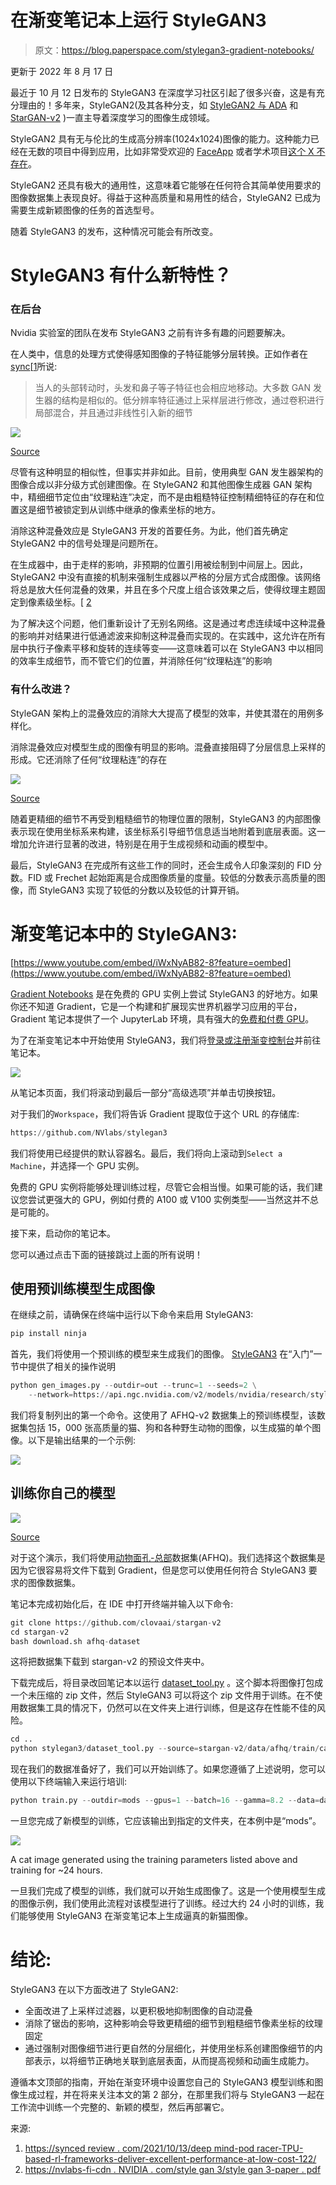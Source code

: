 # 在渐变笔记本上运行 StyleGAN3

> 原文：<https://blog.paperspace.com/stylegan3-gradient-notebooks/>

更新于 2022 年 8 月 17 日

最近于 10 月 12 日发布的 StyleGAN3 在深度学习社区引起了很多兴奋，这是有充分理由的！多年来，StyleGAN2(及其各种分支，如 [StyleGAN2 与 ADA](https://github.com/NVlabs/stylegan2-ada) 和 [StarGAN-v2](https://github.com/clovaai/stargan-v2) )一直主导着深度学习的图像生成领域。

StyleGAN2 具有无与伦比的生成高分辨率(1024x1024)图像的能力。这种能力已经在无数的项目中得到应用，比如非常受欢迎的 [FaceApp](https://www.faceapp.com/) 或者学术项目[这个 X 不存在](https://thisxdoesnotexist.com/)。

StyleGAN2 还具有极大的通用性，这意味着它能够在任何符合其简单使用要求的图像数据集上表现良好。得益于这种高质量和易用性的结合，StyleGAN2 已成为需要生成新颖图像的任务的首选型号。

随着 StyleGAN3 的发布，这种情况可能会有所改变。

# StyleGAN3 有什么新特性？

### 在后台

Nvidia 实验室的团队在发布 StyleGAN3 之前有许多有趣的问题要解决。

在人类中，信息的处理方式使得感知图像的子特征能够分层转换。正如作者在[sync](https://syncedreview.com/2021/10/13/deepmind-podracer-tpu-based-rl-frameworks-deliver-exceptional-performance-at-low-cost-122/)[[1](https://syncedreview.com/2021/10/13/deepmind-podracer-tpu-based-rl-frameworks-deliver-exceptional-performance-at-low-cost-122/)所说:

> 当人的头部转动时，头发和鼻子等子特征也会相应地移动。大多数 GAN 发生器的结构是相似的。低分辨率特征通过上采样层进行修改，通过卷积进行局部混合，并且通过非线性引入新的细节

![](img/5e03e38c3c045732e73b67206d1a3d70.png)

[Source](https://nvlabs.github.io/stylegan3/)

尽管有这种明显的相似性，但事实并非如此。目前，使用典型 GAN 发生器架构的图像合成以非分级方式创建图像。在 StyleGAN2 和其他图像生成器 GAN 架构中，精细细节定位由“纹理粘连”决定，而不是由粗糙特征控制精细特征的存在和位置这是细节被锁定到从训练中继承的像素坐标的地方。

消除这种混叠效应是 StyleGAN3 开发的首要任务。为此，他们首先确定 StyleGAN2 中的信号处理是问题所在。

在生成器中，由于走样的影响，非预期的位置引用被绘制到中间层上。因此，StyleGAN2 中没有直接的机制来强制生成器以严格的分层方式合成图像。该网络将总是放大任何混叠的效果，并且在多个尺度上组合该效果之后，使得纹理主题固定到像素级坐标。[ [2](https://nvlabs-fi-cdn.nvidia.com/stylegan3/stylegan3-paper.pdf)

为了解决这个问题，他们重新设计了无别名网络。这是通过考虑连续域中这种混叠的影响并对结果进行低通滤波来抑制这种混叠而实现的。在实践中，这允许在所有层中执行子像素平移和旋转的连续等变——这意味着可以在 StyleGAN3 中以相同的效率生成细节，而不管它们的位置，并消除任何“纹理粘连”的影响

### 有什么改进？

StyleGAN 架构上的混叠效应的消除大大提高了模型的效率，并使其潜在的用例多样化。

消除混叠效应对模型生成的图像有明显的影响。混叠直接阻碍了分层信息上采样的形成。它还消除了任何“纹理粘连”的存在

![](img/22c058af5dc8208b35d9bc346343bad2.png)

[Source](https://nvlabs.github.io/stylegan3/)

随着更精细的细节不再受到粗糙细节的物理位置的限制，StyleGAN3 的内部图像表示现在使用坐标系来构建，该坐标系引导细节信息适当地附着到底层表面。这一增加允许进行显著的改进，特别是在用于生成视频和动画的模型中。

最后，StyleGAN3 在完成所有这些工作的同时，还会生成令人印象深刻的 FID 分数。FID 或 Frechet 起始距离是合成图像质量的度量。较低的分数表示高质量的图像，而 StyleGAN3 实现了较低的分数以及较低的计算开销。

# 渐变笔记本中的 StyleGAN3:

[https://www.youtube.com/embed/iWxNyAB82-8?feature=oembed](https://www.youtube.com/embed/iWxNyAB82-8?feature=oembed)

[Gradient Notebooks](https://gradient.run/notebooks) 是在免费的 GPU 实例上尝试 StyleGAN3 的好地方。如果你还不知道 Gradient，它是一个构建和扩展现实世界机器学习应用的平台，Gradient 笔记本提供了一个 JupyterLab 环境，具有强大的[免费和付费 GPU](https://gradient.run/instances)。

为了在渐变笔记本中开始使用 StyleGAN3，我们将[登录或注册渐变控制台](https://console.paperspace.com/signup)并前往笔记本。

![](img/2fb8e91cb4cbe68ecb510e271bde239c.png)

从笔记本页面，我们将滚动到最后一部分“高级选项”并单击切换按钮。

对于我们的`Workspace`，我们将告诉 Gradient 提取位于这个 URL 的存储库:

```py
https://github.com/NVlabs/stylegan3 
```

我们将使用已经提供的默认容器名。最后，我们将向上滚动到`Select a Machine`，并选择一个 GPU 实例。

免费的 GPU 实例将能够处理训练过程，尽管它会相当慢。如果可能的话，我们建议您尝试更强大的 GPU，例如付费的 A100 或 V100 实例类型——当然这并不总是可能的。

接下来，启动你的笔记本。

您可以通过点击下面的链接跳过上面的所有说明！

## 使用预训练模型生成图像

在继续之前，请确保在终端中运行以下命令来启用 StyleGAN3:

```py
pip install ninja
```

首先，我们将使用一个预训练的模型来生成我们的图像。 [StyleGAN3](https://github.com/NVlabs/stylegan3) 在“入门”一节中提供了相关的操作说明

```py
python gen_images.py --outdir=out --trunc=1 --seeds=2 \
    --network=https://api.ngc.nvidia.com/v2/models/nvidia/research/stylegan3/versions/1/files/stylegan3-r-afhqv2-512x512.pkl 
```

我们将复制列出的第一个命令。这使用了 AFHQ-v2 数据集上的预训练模型，该数据集包括 15，000 张高质量的猫、狗和各种野生动物的图像，以生成猫的单个图像。以下是输出结果的一个示例:

![](img/5acae50bd7911d8489773d405be277e2.png)

## 训练你自己的模型

![](img/db34656ff78dbfbcc44b150095984b64.png)

[Source](https://github.com/clovaai/stargan-v2/blob/master/assets/afhq_dataset.jpg)

对于这个演示，我们将使用[动物面孔-总部](https://paperswithcode.com/dataset/afhq)数据集(AFHQ)。我们选择这个数据集是因为它很容易将文件下载到 Gradient，但是您可以使用任何符合 StyleGAN3 要求的图像数据集。

笔记本完成初始化后，在 IDE 中打开终端并输入以下命令:

```py
git clone https://github.com/clovaai/stargan-v2
cd stargan-v2
bash download.sh afhq-dataset 
```

这将把数据集下载到 stargan-v2 的预设文件夹中。

下载完成后，将目录改回笔记本以运行 [dataset_tool.py](https://github.com/NVlabs/stylegan3/blob/main/dataset_tool.py) 。这个脚本将图像打包成一个未压缩的 zip 文件，然后 StyleGAN3 可以将这个 zip 文件用于训练。在不使用数据集工具的情况下，仍然可以在文件夹上进行训练，但是这存在性能不佳的风险。

```py
cd ..
python stylegan3/dataset_tool.py --source=stargan-v2/data/afhq/train/cat --dest=data/afhq-256x256.zip --resolution=256x256 
```

现在我们的数据准备好了，我们可以开始训练了。如果您遵循了上述说明，您可以使用以下终端输入来运行培训:

```py
python train.py --outdir=mods --gpus=1 --batch=16 --gamma=8.2 --data=data/afhq-256x2562.zip  --cfg=stylegan3-t --kimg=10 --snap=10
```

一旦您完成了新模型的训练，它应该输出到指定的文件夹，在本例中是“mods”。

![](img/4a68ff0f28c75195597bb8ce3a52d6b6.png)

A cat image generated using the training parameters listed above and training for ~24 hours.

一旦我们完成了模型的训练，我们就可以开始生成图像了。这是一个使用模型生成的图像示例，我们使用此流程对该模型进行了训练。经过大约 24 小时的训练，我们能够使用 StyleGAN3 在渐变笔记本上生成逼真的新猫图像。

# 结论:

StyleGAN3 在以下方面改进了 StyleGAN2:

*   全面改进了上采样过滤器，以更积极地抑制图像的自动混叠
*   消除了锯齿的影响，这种影响会导致更精细的细节到粗糙细节像素坐标的纹理固定
*   通过强制对图像细节进行更自然的分层细化，并使用坐标系创建图像细节的内部表示，以将细节正确地关联到底层表面，从而提高视频和动画生成能力。

遵循本文顶部的指南，开始在渐变环境中设置您自己的 StyleGAN3 模型训练和图像生成过程，并在将来关注本文的第 2 部分，在那里我们将与 StyleGAN3 一起在工作流中训练一个完整的、新颖的模型，然后再部署它。

来源:

1.  [https://synced review . com/2021/10/13/deep mind-pod racer-TPU-based-rl-frameworks-deliver-excellent-performance-at-low-cost-122/](https://syncedreview.com/2021/10/13/deepmind-podracer-tpu-based-rl-frameworks-deliver-exceptional-performance-at-low-cost-122/)
2.  [https://nvlabs-fi-cdn . NVIDIA . com/style gan 3/style gan 3-paper . pdf](https://nvlabs-fi-cdn.nvidia.com/stylegan3/stylegan3-paper.pdf)